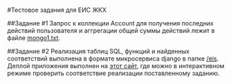 #Тестовое задания для ЕИС ЖКХ

##Задание \#1
Запрос к коллекции Account для получения последних действий пользователя и аггрегации общей суммы действий лежит в файле [mongo1.txt](https://github.com/arseny-chebyshev/eis-zh-k-kh-test/blob/master/mongo1.txt).

##Задание \#2
Реализация таблиц SQL, функций и найденных соответствий выполнена в формате микросервиса django в папке [/eis](https://github.com/arseny-chebyshev/eis-zh-k-kh-test/tree/master/eis). Деплой приложения выполнен на [этот сайт](arsenychebyshev.pythonanywhere.com), где можно в интерактивном режиме проверить соответствие реализации поставленному заданию.